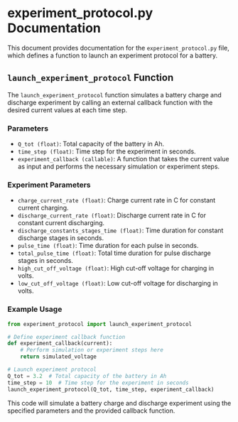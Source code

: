 # experiment_protocol.py Documentation

This document provides documentation for the `experiment_protocol.py` file, which defines a function to launch an experiment protocol for a battery.

## `launch_experiment_protocol` Function

The `launch_experiment_protocol` function simulates a battery charge and discharge experiment by calling an external callback function with the desired current values at each time step.

### Parameters

- `Q_tot (float)`: Total capacity of the battery in Ah.
- `time_step (float)`: Time step for the experiment in seconds.
- `experiment_callback (callable)`: A function that takes the current value as input and performs the necessary simulation or experiment steps.

### Experiment Parameters

- `charge_current_rate (float)`: Charge current rate in C for constant current charging.
- `discharge_current_rate (float)`: Discharge current rate in C for constant current discharging.
- `discharge_constants_stages_time (float)`: Time duration for constant discharge stages in seconds.
- `pulse_time (float)`: Time duration for each pulse in seconds.
- `total_pulse_time (float)`: Total time duration for pulse discharge stages in seconds.
- `high_cut_off_voltage (float)`: High cut-off voltage for charging in volts.
- `low_cut_off_voltage (float)`: Low cut-off voltage for discharging in volts.

### Example Usage

```python
from experiment_protocol import launch_experiment_protocol

# Define experiment callback function
def experiment_callback(current):
    # Perform simulation or experiment steps here
    return simulated_voltage

# Launch experiment protocol
Q_tot = 3.2  # Total capacity of the battery in Ah
time_step = 10  # Time step for the experiment in seconds
launch_experiment_protocol(Q_tot, time_step, experiment_callback)
```
This code will simulate a battery charge and discharge experiment using the specified parameters and the provided callback function.
